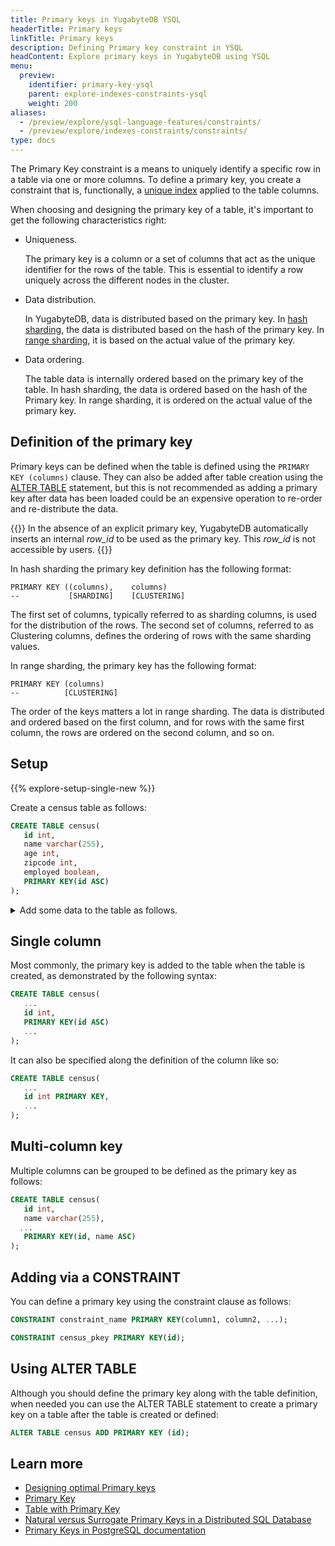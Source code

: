 ```yaml
---
title: Primary keys in YugabyteDB YSQL
headerTitle: Primary keys
linkTitle: Primary keys
description: Defining Primary key constraint in YSQL
headContent: Explore primary keys in YugabyteDB using YSQL
menu:
  preview:
    identifier: primary-key-ysql
    parent: explore-indexes-constraints-ysql
    weight: 200
aliases:
  - /preview/explore/ysql-language-features/constraints/
  - /preview/explore/indexes-constraints/constraints/
type: docs
---
```


The Primary Key constraint is a means to uniquely identify a specific row in a table via one or more columns. To define a primary key, you create a constraint that is, functionally, a [unique index](../unique-index-ysql/) applied to the table columns.

When choosing and designing the primary key of a table, it's important to get the following characteristics right:

- Uniqueness.

    The primary key is a column or a set of columns that act as the unique identifier for the rows of the table. This is essential to identify a row uniquely across the different nodes in the cluster.

- Data distribution.

    In YugabyteDB, data is distributed based on the primary key. In [hash sharding](../../../../explore/going-beyond-sql/data-sharding#hash-sharding), the data is distributed based on the hash of the primary key. In [range sharding](../../../../explore/going-beyond-sql/data-sharding#range-sharding), it is based on the actual value of the primary key.

- Data ordering.

    The table data is internally ordered based on the primary key of the table. In hash sharding, the data is ordered based on the hash of the Primary key. In range sharding, it is ordered on the actual value of the primary key.

## Definition of the primary key

Primary keys can be defined when the table is defined using the `PRIMARY KEY (columns)` clause. They can also be added after table creation using the [ALTER TABLE](../../../../explore/ysql-language-features/indexes-constraints/primary-key-ysql/#alter-table) statement, but this is not recommended as adding a primary key after data has been loaded could be an expensive operation to re-order and re-distribute the data.

{{<warning>}}
In the absence of an explicit primary key, YugabyteDB automatically inserts an internal *row_id* to be used as the primary key. This *row_id* is not accessible by users.
{{</warning>}}

In hash sharding the primary key definition has the following format:

```sql{.nocopy}
PRIMARY KEY ((columns),    columns)
--           [SHARDING]    [CLUSTERING]
```

The first set of columns, typically referred to as sharding columns, is used for the distribution of the rows. The second set of columns, referred to as Clustering columns, defines the ordering of rows with the same sharding values.

In range sharding, the primary key has the following format:

```sql{.nocopy}
PRIMARY KEY (columns)
--          [CLUSTERING]
```

The order of the keys matters a lot in range sharding. The data is distributed and ordered based on the first column, and for rows with the same first column, the rows are ordered on the second column, and so on.

## Setup

{{% explore-setup-single-new %}}

Create a census table as follows:

```sql
CREATE TABLE census(
   id int,
   name varchar(255),
   age int,
   zipcode int,
   employed boolean,
   PRIMARY KEY(id ASC)
);
```

<details> <summary>Add some data to the table as follows.</summary>

```sql
INSERT INTO public.census ( id,name,age,zipcode,employed ) VALUES
  (1,'Zachary',55,94085,True),    (2,'James',56,94085,False),    (3,'Kimberly',50,94084,False),
  (4,'Edward',56,94085,True),     (5,'Barry',56,94084,False),    (6,'Tyler',45,94084,False),
  (7,'Nancy',47,94085,False),     (8,'Sarah',52,94084,True),     (9,'Nancy',59,94084,False),
  (10,'Diane',51,94083,False),    (11,'Ashley',42,94083,False),  (12,'Jacqueline',58,94085,False),
  (13,'Benjamin',49,94084,False), (14,'James',48,94083,False),   (15,'Ann',43,94083,False),
  (16,'Aimee',47,94085,True),     (17,'Michael',49,94085,False), (18,'Rebecca',40,94085,False),
  (19,'Kevin',45,94085,True),     (20,'James',45,94084,False),   (21,'Sandra',60,94085,False),
  (22,'Kathleen',40,94085,True),  (23,'William',42,94084,False), (24,'James',42,94083,False),
  (25,'Tyler',50,94085,False),    (26,'James',49,94085,True),    (27,'Kathleen',55,94083,True),
  (28,'Zachary',55,94083,True),   (29,'Rebecca',41,94085,True),  (30,'Jacqueline',49,94085,False),
  (31,'Diane',48,94083,False),    (32,'Sarah',53,94085,True),    (33,'Rebecca',55,94083,True),
  (34,'William',47,94085,False),  (35,'William',60,94085,True),  (36,'Sarah',53,94085,False),
  (37,'Ashley',47,94084,True),    (38,'Ashley',54,94084,False),  (39,'Benjamin',42,94083,False),
  (40,'Tyler',47,94085,True),     (41,'Michael',42,94084,False), (42,'Diane',50,94084,False),
  (43,'Nancy',51,94085,False),    (44,'Rebecca',56,94085,False), (45,'Tyler',41,94085,True);
```

</details>

## Single column

Most commonly, the primary key is added to the table when the table is created, as demonstrated by the following syntax:

```sql
CREATE TABLE census(
   ...
   id int,
   PRIMARY KEY(id ASC)
   ...
);
```

It can also be specified along the definition of the column like so:

```sql
CREATE TABLE census(
   ...
   id int PRIMARY KEY,
   ...
);
```

## Multi-column key

Multiple columns can be grouped to be defined as the primary key as follows:

```sql
CREATE TABLE census(
   id int,
   name varchar(255),
  ...
   PRIMARY KEY(id, name ASC)
);
```

## Adding via a CONSTRAINT

You can define a primary key using the constraint clause as follows:

```sql
CONSTRAINT constraint_name PRIMARY KEY(column1, column2, ...);
```

```sql
CONSTRAINT census_pkey PRIMARY KEY(id);
```

## Using ALTER TABLE

Although you should define the primary key along with the table definition, when needed you can use the ALTER TABLE statement to create a primary key on a table after the table is created or defined:

```sql
ALTER TABLE census ADD PRIMARY KEY (id);
```

## Learn more

- [Designing optimal Primary keys](../../../../develop/data-modeling/primary-keys-ysql)
- [Primary Key](../../../../api/ysql/the-sql-language/statements/ddl_create_table/#primary-key)
- [Table with Primary Key](../../../../api/ysql/the-sql-language/statements/ddl_create_table/#table-with-primary-key)
- [Natural versus Surrogate Primary Keys in a Distributed SQL Database](https://www.yugabyte.com/blog/natural-versus-surrogate-primary-keys-in-a-distributed-sql-database/)
- [Primary Keys in PostgreSQL documentation](https://www.postgresql.org/docs/12/ddl-constraints.html#DDL-CONSTRAINTS-PRIMARY-KEYS)
